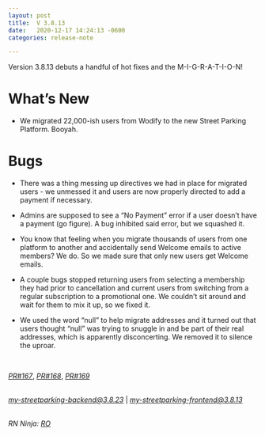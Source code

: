 ```yaml
---
layout: post
title:  V 3.8.13
date:   2020-12-17 14:24:13 -0600
categories: release-note

---
```

Version 3.8.13 debuts a handful of hot fixes and the M-I-G-R-A-T-I-O-N!


# What’s New
- We migrated 22,000-ish users from Wodify to the new Street Parking Platform. Booyah.

# Bugs

- There was a thing messing up directives we had in place for migrated users - we unmessed it and users are now properly directed to add a payment if necessary. 

- Admins are supposed to see a “No Payment” error if a user doesn’t have a payment (go figure). A bug inhibited said error, but we squashed it. 

- You know that feeling when you migrate thousands of users from one platform to another and accidentally send Welcome emails to active members? We do. So we made sure that only new users get Welcome emails.

- A couple bugs stopped returning users from selecting a membership they had prior to cancellation and current users from switching from a regular subscription to a promotional one. We couldn’t sit around and wait for them to mix it up, so we fixed it. 

- We used the word “null” to help migrate addresses and it turned out that users thought “null” was trying to snuggle in and be part of their real addresses, which is apparently disconcerting. We removed it to silence the uproar. 



  

<br/>

*[PR#167](https://github.com/streetparking/my-streetparking/pull/167)*, *[PR#168](https://github.com/streetparking/my-streetparking/pull/168)*, *[PR#169](https://github.com/streetparking/my-streetparking/pull/169)*
<br/>
<br/>

 *[my-streetparking-backend@3.8.23](https://github.com/streetparking/my-streetparking/blob/bc2553bbacf9f2a6f9523ec20ac1cabc6ce91268/packages/my-streetparking-backend/CHANGELOG.md)* \| *[my-streetparking-frontend@3.8.13](https://github.com/streetparking/my-streetparking/blob/bc2553bbacf9f2a6f9523ec20ac1cabc6ce91268/packages/my-streetparking-frontend/CHANGELOG.md)* 
<br/>
<br/>

_RN Ninja: [RO](https://github.com/robyanna)_
 
 
 
